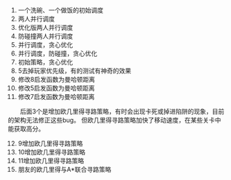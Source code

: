 1. 一个洗碗、一个做饭的初始调度
2. 两人并行调度
3. 优化版两人并行调度
4. 防碰撞两人并行调度
5. 并行调度，贪心优化
6. 并行调度，防碰撞，贪心优化
7. 初始策略，贪心优化
8. 5去掉玩家优先级，有的测试有神奇的效果
9. 修改8启发函数为曼哈顿距离
10. 修改5启发函数为曼哈顿距离
11. 修改7启发函数为曼哈顿距离

&emsp;&emsp;后面3个是增加欧几里得寻路策略，有时会出现卡死或掉进陷阱的现象，目前的架构无法修正这些bug。
但欧几里得寻路策略加快了移动速度，在某些关卡中能获取高分。

12. 9增加欧几里得寻路策略
13. 10增加欧几里得寻路策略
14. 11增加欧几里得寻路策略
15. 朋友的欧几里得与A*联合寻路策略